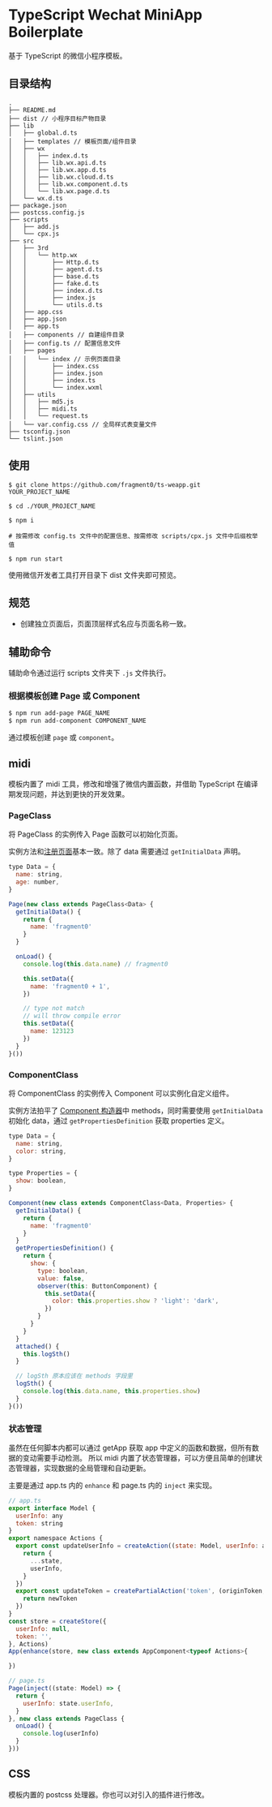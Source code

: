 # TypeScript Wechat MiniApp Boilerplate

基于 TypeScript 的微信小程序模板。

## 目录结构

```
.
├── README.md
├── dist // 小程序目标产物目录
├── lib
│   ├── global.d.ts
│   ├── templates // 模板页面/组件目录
│   ├── wx
│   │   ├── index.d.ts
│   │   ├── lib.wx.api.d.ts
│   │   ├── lib.wx.app.d.ts
│   │   ├── lib.wx.cloud.d.ts
│   │   ├── lib.wx.component.d.ts
│   │   └── lib.wx.page.d.ts
│   └── wx.d.ts
├── package.json
├── postcss.config.js
├── scripts
│   ├── add.js
│   └── cpx.js
├── src
│   ├── 3rd
│   │   └── http.wx
│   │       ├── Http.d.ts
│   │       ├── agent.d.ts
│   │       ├── base.d.ts
│   │       ├── fake.d.ts
│   │       ├── index.d.ts
│   │       ├── index.js
│   │       └── utils.d.ts
│   ├── app.css
│   ├── app.json
│   ├── app.ts
│   ├── components // 自建组件目录
│   ├── config.ts // 配置信息文件
│   ├── pages
│   │   └── index // 示例页面目录
│   │       ├── index.css
│   │       ├── index.json
│   │       ├── index.ts
│   │       └── index.wxml
│   ├── utils
│   │   ├── md5.js
│   │   ├── midi.ts
│   │   └── request.ts
│   └── var.config.css // 全局样式表变量文件
├── tsconfig.json
└── tslint.json
```

## 使用

```
$ git clone https://github.com/fragment0/ts-weapp.git YOUR_PROJECT_NAME

$ cd ./YOUR_PROJECT_NAME

$ npm i

# 按需修改 config.ts 文件中的配置信息、按需修改 scripts/cpx.js 文件中后缀枚举值

$ npm run start
```

使用微信开发者工具打开目录下 dist 文件夹即可预览。

## 规范

- 创建独立页面后，页面顶层样式名应与页面名称一致。

## 辅助命令

辅助命令通过运行 scripts 文件夹下 `.js` 文件执行。

### 根据模板创建 Page 或 Component

```bash
$ npm run add-page PAGE_NAME
$ npm run add-component COMPONENT_NAME
```

通过模板创建 `page` 或 `component`。

## midi

模板内置了 midi 工具，修改和增强了微信内置函数，并借助 TypeScript 在编译期发现问题，并达到更快的开发效果。

### PageClass

将 PageClass 的实例传入 Page 函数可以初始化页面。

实例方法和[注册页面](https://developers.weixin.qq.com/miniprogram/dev/framework/app-service/page.html)基本一致。除了 data 需要通过 `getInitialData` 声明。

```javascript
type Data = {
  name: string,
  age: number,
}

Page(new class extends PageClass<Data> {
  getInitialData() {
    return {
      name: 'fragment0'
    }
  }

  onLoad() {
    console.log(this.data.name) // fragment0

    this.setData({
      name: 'fragment0 + 1',
    })

    // type not match
    // will throw compile error
    this.setData({
      name: 123123
    })
  }
}())
```

### ComponentClass

将 ComponentClass 的实例传入 Component 可以实例化自定义组件。

实例方法拍平了 [Component 构造器](https://developers.weixin.qq.com/miniprogram/dev/framework/custom-component/component.html)中 methods，同时需要使用 `getInitialData` 初始化 data，通过 `getPropertiesDefinition` 获取 properties 定义。

```javascript
type Data = {
  name: string,
  color: string,
}

type Properties = {
  show: boolean,
}

Component(new class extends ComponentClass<Data, Properties> {
  getInitialData() {
    return {
      name: 'fragment0'
    }
  }
  getPropertiesDefinition() {
    return {
      show: {
        type: boolean,
        value: false,
        observer(this: ButtonComponent) {
          this.setData({
            color: this.properties.show ? 'light': 'dark',
          })
        }
      }
    }
  }
  attached() {
    this.logSth()
  }

  // logSth 原本应该在 methods 字段里
  logSth() {
    console.log(this.data.name, this.properties.show)
  }
}())
```

### 状态管理

虽然在任何脚本内都可以通过 getApp 获取 app 中定义的函数和数据，但所有数据的变动需要手动检测。
所以 midi 内置了状态管理器，可以方便且简单的创建状态管理器，实现数据的全局管理和自动更新。

主要是通过 app.ts 内的 `enhance` 和 page.ts 内的 `inject` 来实现。

```javascript
// app.ts
export interface Model {
  userInfo: any
  token: string
}
export namespace Actions {
  export const updateUserInfo = createAction((state: Model, userInfo: any) => {
    return {
      ...state,
      userInfo,
    }
  })
  export const updateToken = createPartialAction('token', (originToken, newToken) => {
    return newToken
  })
}
const store = createStore({
  userInfo: null,
  token: '',
}, Actions)
App(enhance(store, new class extends AppComponent<typeof Actions>{

})

// page.ts
Page(inject((state: Model) => {
  return {
    userInfo: state.userInfo,
  }
}, new class extends PageClass {
  onLoad() {
    console.log(userInfo)
  }
}))
```

## CSS

模板内置的 postcss 处理器。你也可以对引入的插件进行修改。
